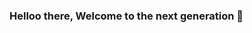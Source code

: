 ### Helloo there, Welcome to the next generation 👋

<!--
**MedulHossainLITE/MedulHossainLITE** is a ✨ _special_ ✨ repository because its `README.md` (this file) appears on your GitHub profile.

Here are some ideas to get you started:

- 🔭 I’m currently working on Human Computer Interaction Research .
- 🌱 I’m currently learning Machine Language.
- 👯 I’m looking to collaborate on my next Research.
- 🤔 I’m looking for help with .
- 💬 Ask me about My Career.
- 📫 How to reach me: email me at medulhossainmasum@yahoo.com
- 😄 Pronouns: ...
- ⚡ Fun fact: I am a gamer also
-->
